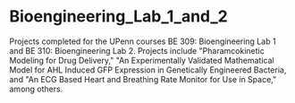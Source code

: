 # Bioengineering_Lab_1_and_2
Projects completed for the UPenn courses BE 309: Bioengineering Lab 1 and BE 310: Bioengineering Lab 2. 
Projects include "Pharamcokinetic Modeling for Drug Delivery," "An Experimentally Validated Mathematical Model for AHL Induced GFP Expression in Genetically Engineered Bacteria, and "An ECG Based Heart and Breathing Rate Monitor for Use in Space," among others.


